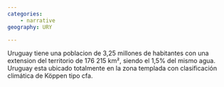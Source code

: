 ```yaml
---
categories: 
    - narrative
geography: URY

---
```


Uruguay tiene una poblacion de 3,25 millones de habitantes con una extension del territorio de 176 215 km², siendo el 1,5% del mismo agua. 
Uruguay esta ubicado totalmente en la zona templada con clasificación climática de Köppen tipo cfa.